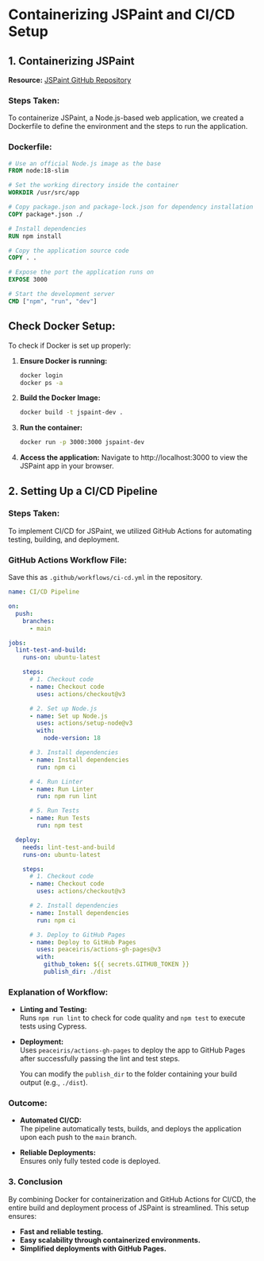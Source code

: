 # Containerizing JSPaint and CI/CD Setup

## 1. Containerizing JSPaint

**Resource:** [JSPaint GitHub Repository](https://github.com/)

### Steps Taken:
To containerize JSPaint, a Node.js-based web application, we created a Dockerfile to define the environment and the steps to run the application.

### Dockerfile:
```dockerfile
# Use an official Node.js image as the base
FROM node:18-slim

# Set the working directory inside the container
WORKDIR /usr/src/app

# Copy package.json and package-lock.json for dependency installation
COPY package*.json ./

# Install dependencies
RUN npm install

# Copy the application source code
COPY . .

# Expose the port the application runs on
EXPOSE 3000

# Start the development server
CMD ["npm", "run", "dev"]
```

## Check Docker Setup:
To check if Docker is set up properly:

1. **Ensure Docker is running:**
   ```bash
   docker login
   docker ps -a
   ```

2. **Build the Docker Image:**
   ```bash
   docker build -t jspaint-dev .
   ```

3. **Run the container:**
   ```bash
   docker run -p 3000:3000 jspaint-dev
   ```

4. **Access the application:**
   Navigate to http://localhost:3000 to view the JSPaint app in your browser.

## 2. Setting Up a CI/CD Pipeline
### Steps Taken:
To implement CI/CD for JSPaint, we utilized GitHub Actions for automating testing, building, and deployment.

### GitHub Actions Workflow File:
Save this as `.github/workflows/ci-cd.yml` in the repository.

```yaml
name: CI/CD Pipeline

on:
  push:
    branches:
      - main

jobs:
  lint-test-and-build:
    runs-on: ubuntu-latest

    steps:
      # 1. Checkout code
      - name: Checkout code
        uses: actions/checkout@v3

      # 2. Set up Node.js
      - name: Set up Node.js
        uses: actions/setup-node@v3
        with:
          node-version: 18

      # 3. Install dependencies
      - name: Install dependencies
        run: npm ci

      # 4. Run Linter
      - name: Run Linter
        run: npm run lint

      # 5. Run Tests
      - name: Run Tests
        run: npm test

  deploy:
    needs: lint-test-and-build
    runs-on: ubuntu-latest

    steps:
      # 1. Checkout code
      - name: Checkout code
        uses: actions/checkout@v3

      # 2. Install dependencies
      - name: Install dependencies
        run: npm ci

      # 3. Deploy to GitHub Pages
      - name: Deploy to GitHub Pages
        uses: peaceiris/actions-gh-pages@v3
        with:
          github_token: ${{ secrets.GITHUB_TOKEN }}
          publish_dir: ./dist
```

### Explanation of Workflow:

- **Linting and Testing:**  
  Runs `npm run lint` to check for code quality and `npm test` to execute tests using Cypress.

- **Deployment:**  
  Uses `peaceiris/actions-gh-pages` to deploy the app to GitHub Pages after successfully passing the lint and test steps.

  You can modify the `publish_dir` to the folder containing your build output (e.g., `./dist`).

### Outcome:

- **Automated CI/CD:**  
  The pipeline automatically tests, builds, and deploys the application upon each push to the `main` branch.

- **Reliable Deployments:**  
  Ensures only fully tested code is deployed.
  
### 3. Conclusion

By combining Docker for containerization and GitHub Actions for CI/CD, the entire build and deployment process of JSPaint is streamlined. This setup ensures:

- **Fast and reliable testing.**
- **Easy scalability through containerized environments.**
- **Simplified deployments with GitHub Pages.**
